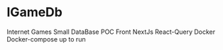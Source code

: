 # IGameDb
Internet Games Small DataBase POC
Front 
NextJs
React-Query
Docker
Docker-compose up to run 

